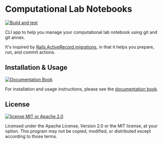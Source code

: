 # Computational Lab Notebooks

[![Build and test](https://github.com/mooreryan/computational_lab_notebooks/actions/workflows/build_and_test.yml/badge.svg)](https://github.com/mooreryan/computational_lab_notebooks/actions/workflows/build_and_test.yml)

CLI app to help you manage your computational lab notebook using git
and git annex.

It's inspired by [Rails ActiveRecord
migrations](https://guides.rubyonrails.org/active_record_migrations.html#running-migrations),
in that it helps you prepare, run, and commit actions.

## Installation & Usage

[![Documentation Book](https://img.shields.io/badge/docs-Book-blue)](https://mooreryan.github.io/computational_lab_notebooks_documentation/)

For installation and usage instructions, please see the [documentation
book](https://mooreryan.github.io/computational_lab_notebooks_documentation/).

## License

[![license MIT or Apache 2.0](https://img.shields.io/badge/license-MIT%20or%20Apache%202.0-blue)](https://github.com/mooreryan/computational_lab_notebooks)

Licensed under the Apache License, Version 2.0 or the MIT license, at
your option. This program may not be copied, modified, or distributed
except according to those terms.

